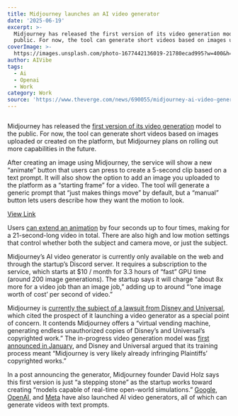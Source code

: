 ```yaml
---
title: Midjourney launches an AI video generator
date: '2025-06-19'
excerpt: >-
  Midjourney has released the first version of its video generation model to the
  public. For now, the tool can generate short videos based on images upl...
coverImage: >-
  https://images.unsplash.com/photo-1677442136019-21780ecad995?w=400&h=200&fit=crop&auto=format
author: AIVibe
tags:
  - Ai
  - Openai
  - Work
category: Work
source: 'https://www.theverge.com/news/690055/midjourney-ai-video-generator-launch'
---
```


											

						
<figure>

<img alt="" data-caption="" data-portal-copyright="" data-has-syndication-rights="1" src="https://platform.theverge.com/wp-content/uploads/sites/2/2025/06/midjourney-video.png?quality=90&#038;strip=all&#038;crop=0,0,100,100" />
	<figcaption>
		</figcaption>
</figure>
<p class="has-text-align-none">Midjourney has released the <a href="https://www.midjourney.com/updates/introducing-our-v1-video-model">first version of its video generation</a> model to the public. For now, the tool can generate short videos based on images uploaded or created on the platform, but Midjourney plans on rolling out more capabilities in the future.</p>

<p class="has-text-align-none">After creating an image using Midjourney, the service will show a new “animate” button that users can press to create a 5-second clip based on a text prompt. It will also show the option to add an image you uploaded to the platform as a “starting frame” for a video. The tool will generate a generic prompt that “just makes things move” by default, but a “manual” button lets users describe how they want the motion to look. </p>
<div class="twitter-embed"><a href="https://twitter.com/midjourney/status/1935377193733079452" target="_blank" rel="noopener noreferrer">View Link</a></div>
<p class="has-text-align-none">Users <a href="https://docs.midjourney.com/hc/en-us/articles/37460773864589-Video">can extend an animation</a> by four seconds up to four times, making for a 21-second-long video in total. There are also high and low motion settings that control whether both the subject and camera move, or just the subject.</p>

<p class="has-text-align-none">Midjourney’s AI video generator is currently only available on the web and through the startup’s Discord server. It requires a subscription to the service, which starts at $10 / month for 3.3 hours of “fast” GPU time (around 200 image generations). The startup says it will charge “about 8x more for a video job than an image job,” adding up to around “‘one image worth of cost’ per second of video.”</p>

<p class="has-text-align-none">Midjourney is <a href="https://www.theverge.com/ai-artificial-intelligence/685433/disney-universal-sue-midjourney-copyright-infringement">currently the subject of a lawsuit from Disney and Universal</a>, which cited the prospect of it launching a video generator as a special point of concern. It contends Midjourney offers a “virtual vending machine, generating endless unauthorized copies of Disney’s and Universal’s copyrighted work.” The in-progress video generation model was <a href="https://decrypt.co/211583/midjourney-leaps-into-ai-video-creation">first announced in January</a>, and Disney and Universal argued that its training process meant “Midjourney is very likely already infringing Plaintiffs’ copyrighted works.&#8221;</p>

<p class="has-text-align-none">In a post announcing the generator, Midjourney founder David Holz says this first version is just “a stepping stone” as the startup works toward creating “models capable of real-time open-world simulations.” <a href="https://www.theverge.com/ai-artificial-intelligence/673719/google-veo-3-ai-video-audio-sound-effects">Google</a>, <a href="https://www.theverge.com/2024/12/9/24317092/openai-sora-text-to-video-ai-launch">OpenAI</a>, and <a href="https://www.theverge.com/2024/10/4/24261990/meta-movie-gen-ai-video-generator-openai-sora">Meta</a> have also launched AI video generators, all of which can generate videos with text prompts.</p>
						
									
